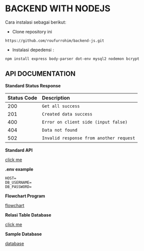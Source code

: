 # BACKEND WITH NODEJS

Cara instalasi sebagai berikut:

- Clone repository ini

```
https://github.com/roufurrohim/backend-js.git
```

- Instalasi depedensi :

```
npm install express body-parser dot-env mysql2 nodemon bcrypt
```

## API DOCUMENTATION

**Standard Status Response**

| Status Code | Description                             |
| :---------- | :-------------------------------------- |
| 200         | `Get all success`                       |
| 201         | `Created data success`                  |
| 400         | `Error on client side (input false)`    |
| 404         | `Data not found`                        |
| 502         | `Invalid response from another request` |


**Standard API**

[click me](https://github.com/roufurrohim/backend-js/blob/master/backend2.postman_collection.json)

**.env example**
```
HOST=
DB_USERNAME=
DB_PASSWORD=
```

**Flowchart Program**

[flowchart](https://github.com/roufurrohim/backend-js/tree/master/img)

**Relasi Table Database**

[click me](https://github.com/roufurrohim/backend-js/blob/master/img/relasi-db-coffee-shop.png)


**Sample Database**

[database](https://github.com/roufurrohim/backend-js/blob/master/coffee-shop.sql)
